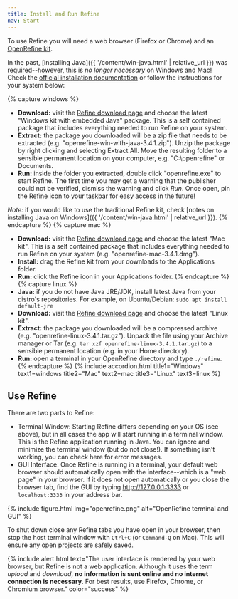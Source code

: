 ```yaml
---
title: Install and Run Refine
nav: Start
---
```


To use Refine you will need a web browser (Firefox or Chrome) and an [OpenRefine kit](https://openrefine.org/download.html). 

In the past, [installing Java]({{ '/content/win-java.html' | relative_url }}) was required--however, this is *no longer necessary* on Windows and Mac!
Check the [official installation documentation](https://docs.openrefine.org/manual/installing) or follow the instructions for your system below:

{% capture windows %}
- **Download:** visit the [Refine download page](https://openrefine.org/download.html) and choose the latest "Windows kit with embedded Java" package. This is a self contained package that includes everything needed to run Refine on your system.
- **Extract:** the package you downloaded will be a zip file that needs to be extracted (e.g. "openrefine-win-with-java-3.4.1.zip"). Unzip the package by right clicking and selecting Extract All. Move the resulting folder to a sensible permanent location on your computer, e.g. "C:\openrefine\" or Documents.
- **Run:** inside the folder you extracted, double click "openrefine.exe" to start Refine. The first time you may get a warning that the publisher could not be verified, dismiss the warning and click *Run*. Once open, pin the Refine icon to your taskbar for easy access in the future! 

*Note:* if you would like to use the traditional Refine kit, check [notes on installing Java on Windows]({{ '/content/win-java.html' | relative_url }}).
{% endcapture %}
{% capture mac %}
- **Download:** visit the [Refine download page](https://openrefine.org/download.html) and choose the latest "Mac kit". This is a self contained package that includes everything needed to run Refine on your system (e.g. "openrefine-mac-3.4.1.dmg").
- **Install:** drag the Refine kit from your downloads to the Applications folder.
- **Run:** click the Refine icon in your Applications folder. 
{% endcapture %}
{% capture linux %}
- **Java:** if you do not have Java JRE/JDK, install latest Java from your distro's repositories. For example, on Ubuntu/Debian: `sudo apt install default-jre`
- **Download:** visit the [Refine download page](https://openrefine.org/download.html) and choose the latest "Linux kit".
- **Extract:** the package you downloaded will be a compressed archive (e.g. "openrefine-linux-3.4.1.tar.gz"). Unpack the file using your Archive manager or Tar (e.g. `tar xzf openrefine-linux-3.4.1.tar.gz`) to a sensible permanent location (e.g. in your Home directory).
- **Run:** open a terminal in your OpenRefine directory and type `./refine`.
{% endcapture %}
{% include accordion.html title1="Windows" text1=windows title2="Mac" text2=mac title3="Linux" text3=linux %}

## Use Refine

There are two parts to Refine: 

- <span class="term">Terminal Window:</span> Starting Refine differs depending on your OS (see above), but in all cases the app will start running in a terminal window. This is the Refine application running in Java. You can ignore and minimize the terminal window (but do not close!). If something isn't working, you can check here for error messages.
- <span class="term">GUI Interface:</span> Once Refine is running in a terminal, your default web browser should automatically open with the interface--which is a "web page" in your browser. If it does not open automatically or you close the browser tab, find the GUI by typing <http://127.0.0.1:3333> or `localhost:3333` in your address bar. 

{% include figure.html img="openrefine.png" alt="OpenRefine terminal and GUI" %}

To <span class="term">shut down</span> close any Refine tabs you have open in your browser, then stop the host terminal window with `Ctrl+C` (or `Command-Q` on Mac). 
This will ensure any open projects are safely saved.

{% include alert.html text="The user interface is rendered by your web browser, but Refine is not a web application. 
Although it uses the term *upload* and *download*, **no information is sent online and no internet connection is necessary**.
For best results, use Firefox, Chrome, or Chromium browser." color="success" %}
